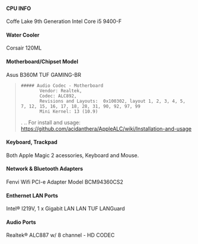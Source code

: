 #### **CPU INFO**
Coffe Lake 9th Generation Intel Core i5 9400-F

#### **Water Cooler**
Corsair 120ML  

#### **Motherboard/Chipset Model**
Asus B360M TUF GAMING-BR
>     ##### Audio Codec - Motherboard
>            Vendor: Realtek,  
>            Codec: ALC892,
>            Revisions and Layouts:  0x100302, layout 1, 2, 3, 4, 5, 7, 12, 15, 16, 17, 18, 28, 31, 90, 92, 97, 99      
>            Mini Kernel: 13 (10.9)
> .
> ..
> For install and usage: https://github.com/acidanthera/AppleALC/wiki/Installation-and-usage


#### **Keyboard, Trackpad**
Both Apple Magic 2 acessories, Keyboard and Mouse.

#### Network & Bluetooth Adapters
Fenvi Wifi PCI-e Adapter Model BCM94360CS2

#### Enthernet LAN Ports
Intel® I219V, 1 x Gigabit LAN LAN
TUF LANGuard

#### Audio Ports
Realtek® ALC887 w/ 8 channel - HD CODEC

